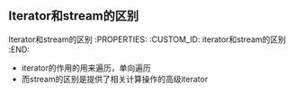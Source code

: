 Iterator和stream的区别
---------------------------

Iterator和stream的区别
   :PROPERTIES:
   :CUSTOM_ID: iterator和stream的区别
   :END:

- iterator的作用的用来遍历，单向遍历
- 而stream的区别是提供了相关计算操作的高级iterator
